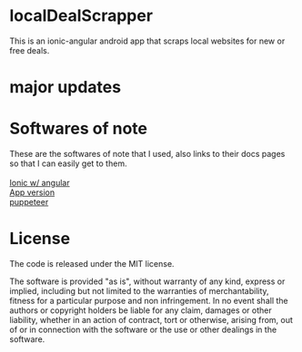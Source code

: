 # localDealScrapper
This is an ionic-angular android app that scraps local websites for new or free deals.

# major updates

# Softwares of note
These are the softwares of note that I used, also links to their docs pages so that I can easily get to them.<br><br>
[Ionic w/ angular](https://ionicframework.com/docs)<br>
[App version](https://github.com/delvedor/appversion)<br>
[puppeteer](https://pptr.dev/)<br>

# License

The code is released under the MIT license.

The software is provided "as is", without warranty of any kind, express or implied, including but not limited to the warranties of merchantability, fitness for a particular purpose and non infringement. In no event shall the authors or copyright holders be liable for any claim, damages or other liability, whether in an action of contract, tort or otherwise, arising from, out of or in connection with the software or the use or other dealings in the software.